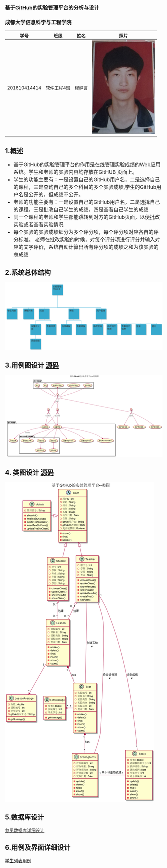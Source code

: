 ### 基于GitHub的实验管理平台的分析与设计
### 成都大学信息科学与工程学院
|    学号    |       班级       |      姓名     |照片|
|:-------:|:-------------:|:----------:|:-----------:|
|  201610414414  |     软件工程4班    |   穆峥言   |<img src="https://github.com/mzy1997/is_analysis/blob/master/test1/5617531AD9394A6243FCDEEBF0F683B1.jpg" width="200" height="300" />|

## 1.概述
<ul style="font-size:16px">
<li>基于GitHub的实验管理平台的作用是在线管理实验成绩的Web应用系统。学生和老师的实验内容均存放在GitHUB 页面上。</li>
<li>学生的功能主要有：一是设置自己的GitHub用户名，二是选择自己的课程，三是查询自己的多个科目的多个实验成绩,学生的GitHub用户名是公开的，但成绩不公开。</li>
<li>老师的功能主要有：一是设置自己的GitHub用户名，二是选择自己的课程，三是批改自己学生的成绩，四是查看自己学生的成绩</li>
<li>同一个课程的老师和学生都能跳转到对方的GitHub页面，以便批改实验或者查看实验情况</li>
<li>每个实验的实验成绩细分为多个评分项，每个评分项对应各自的评分标准。 老师在批改实验的时候，对每个评分项进行评分并输入对应的文字评价，系统自动计算出所有评分项的成绩之和为该实验的总成绩</li>
</ul>

## 2.系统总体结构
<img src="https://github.com/mzy1997/is_analysis/blob/master/test6/systemStructure.png"/>

## 3.用例图设计 [源码][1]
<img src="https://github.com/mzy1997/is_analysis/blob/master/test6/UserCase.png"/>

## 4. 类图设计 [源码][2]
<img src="https://github.com/mzy1997/is_analysis/blob/master/test6/systemClass.png"/>

## 5.数据库设计
[参见数据库详细设计][3]

## 6.用例及界面详细设计
[学生列表用例][4]

[1]: https://github.com/mzy1997/is_analysis/blob/master/test6/src/UserCase.puml     "源码" 
[2]: https://github.com/mzy1997/is_analysis/blob/master/test6/src/systemClass.puml     "源码" 
[3]: https://github.com/mzy1997/is_analysis/blob/master/test6/数据库设计.md     "参见数据库详细设计"
[4]: https://github.com/mzy1997/is_analysis/blob/master/test6/用例/学生列表.md     "学生列表用例"